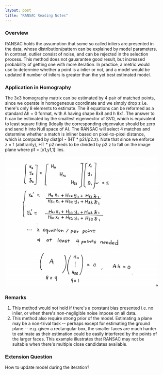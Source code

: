 ```yaml
---
layout: post
title: "RANSAC Reading Notes"
---
```


### Overview
RANSAC holds the assumption that some so called inliers are presented in the data, whose distribution/pattern can be explained by model parameters. In contrast, outlier consist of noise, and can be rejected in the selection process. This method does not gauarantee good result, but increased probability of getting one with more iteration. In practice, a metric would use to determine whether a point is a inlier or not, and a model would be updated if number of inliers is greater than the yet best estimated model.

### Application in Homography
The 3x3 homography matrix can be estimated by 4 pair of matched points, since we operate in homogeneous coordinate and we simply drop z i.e. there's only 8 elements to estimate. The 8 equations can be reformed as a standard Ah = 0 format, with A having shape 8x8 and h 8x1. The answer to h can be estimated by the smallest eigenvector of SVD, which is equivalent to least square fitting (Ideally the corresponding eigenvalue should be zero and send h into Null space of A). The RANSAC will select 4 matches and determine whether a match is inliner based on pixel-to-pixel distance, which is computed by dist(p1 - (HT * p2)/p2.z). Note that since we enforce z = 1 (abitrarily), HT * p2 needs to be divided by p2.z to fall on the image plane where p1 = [x1,y1,1] lies.

<img src="/assets/img/posts/RANSAC01.png" alt="conversion" class="responsive"/>

### Remarks
1. This method would not hold if there's a constant bias presented i.e. no inlier, or when there's non-negligible noise impose on all data. 
2. This method also require strong prior of the model. Estimating a plane may be a non-trival task -- perhaps except for estimating the ground plane -- e.g. given a rectangular box, the smaller faces are much harder to estimate as their estimation could be easily interfered by the points of the larger faces. This example illustrates that RANSAC may not be suitable when there's multiple close candidates available.

### Extension Question
How to update model during the iteration?
